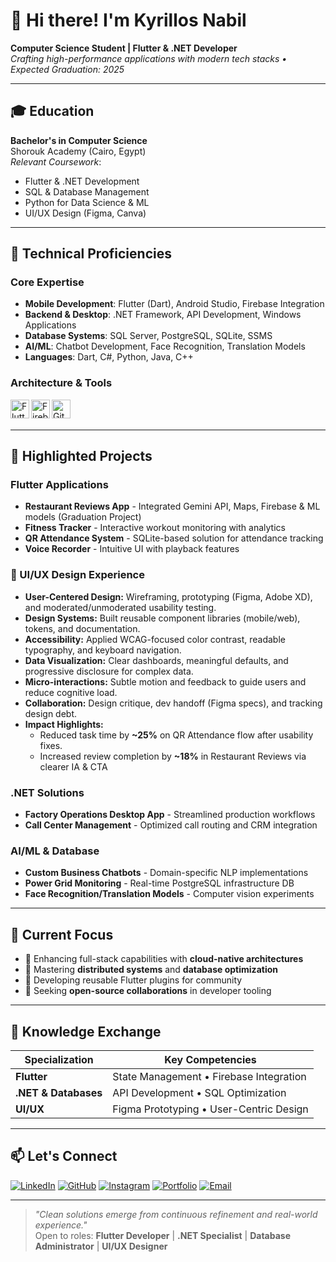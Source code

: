 # 👋 Hi there! I'm Kyrillos Nabil
**Computer Science Student | Flutter & .NET Developer**  
*Crafting high-performance applications with modern tech stacks • Expected Graduation: 2025*

---

## 🎓 Education
**Bachelor's in Computer Science**  
Shorouk Academy (Cairo, Egypt)  
*Relevant Coursework*:  
- Flutter & .NET Development 
- SQL & Database Management 
- Python for Data Science & ML 
- UI/UX Design (Figma, Canva)

---

## 🔧 Technical Proficiencies
### Core Expertise
- **Mobile Development**: Flutter (Dart), Android Studio, Firebase Integration
- **Backend & Desktop**: .NET Framework, API Development, Windows Applications
- **Database Systems**: SQL Server, PostgreSQL, SQLite, SSMS
- **AI/ML**: Chatbot Development, Face Recognition, Translation Models
- **Languages**: Dart, C#, Python, Java, C++

### Architecture & Tools
<img align="left" alt="Flutter" width="30px" src="https://cdn.worldvectorlogo.com/logos/flutter-logo.svg" />
<img align="left" alt="Firebase" width="30px" src="https://cdn.worldvectorlogo.com/logos/firebase-1.svg" />
<img align="left" alt="Git" width="30px" src="https://cdn.worldvectorlogo.com/logos/git-icon.svg" />
<br/><br/>

---

## 🚀 Highlighted Projects
### Flutter Applications
- **Restaurant Reviews App** - Integrated Gemini API, Maps, Firebase & ML models (Graduation Project)
- **Fitness Tracker** - Interactive workout monitoring with analytics
- **QR Attendance System** - SQLite-based solution for attendance tracking
- **Voice Recorder** - Intuitive UI with playback features

### 🎨 UI/UX Design Experience
- **User-Centered Design:** Wireframing, prototyping (Figma, Adobe XD), and moderated/unmoderated usability testing.
- **Design Systems:** Built reusable component libraries (mobile/web), tokens, and documentation.
- **Accessibility:** Applied WCAG-focused color contrast, readable typography, and keyboard navigation.
- **Data Visualization:** Clear dashboards, meaningful defaults, and progressive disclosure for complex data.
- **Micro-interactions:** Subtle motion and feedback to guide users and reduce cognitive load.
- **Collaboration:** Design critique, dev handoff (Figma specs), and tracking design debt.
- **Impact Highlights:**
  - Reduced task time by **~25%** on QR Attendance flow after usability fixes.
  - Increased review completion by **~18%** in Restaurant Reviews via clearer IA & CTA

### .NET Solutions
- **Factory Operations Desktop App** - Streamlined production workflows
- **Call Center Management** - Optimized call routing and CRM integration

### AI/ML & Database
- **Custom Business Chatbots** - Domain-specific NLP implementations
- **Power Grid Monitoring** - Real-time PostgreSQL infrastructure DB
- **Face Recognition/Translation Models** - Computer vision experiments


---

## 🌟 Current Focus
- 🔭 Enhancing full-stack capabilities with **cloud-native architectures**
- 🌱 Mastering **distributed systems** and **database optimization**
- 📱 Developing reusable Flutter plugins for community
- 👯 Seeking **open-source collaborations** in developer tooling

---

## 💬 Knowledge Exchange
| Specialization       | Key Competencies                          |
|----------------------|------------------------------------------|
| **Flutter**          | State Management • Firebase Integration  |
| **.NET & Databases** | API Development • SQL Optimization       |
| **UI/UX**            | Figma Prototyping • User-Centric Design  |

---

## 📫 Let's Connect
[![LinkedIn](https://img.shields.io/badge/LinkedIn-Connect-blue?style=flat&logo=linkedin)](www.linkedin.com/in/kyrillos-zakhary)
[![GitHub](https://img.shields.io/badge/GitHub-Follow-black?style=flat&logo=github)](https://github.com/keronabil20)
[![Instagram](https://img.shields.io/badge/Instagram-Follow-E4405F?style=flat&logo=instagram)](https://www.instagram.com/kero_nabil20/)
[![Portfolio](https://img.shields.io/badge/Portfolio-Visit-9cf?style=flat)](https://portfolio-udqk.vercel.app/)
[![Email](https://img.shields.io/badge/Email-Contact-D14836?style=flat&logo=gmail)](mailto:kyrillosnabil21@gmail.com)

---

> *"Clean solutions emerge from continuous refinement and real-world experience."*  
> Open to roles: **Flutter Developer** | **.NET Specialist** | **Database Administrator** | **UI/UX Designer**
